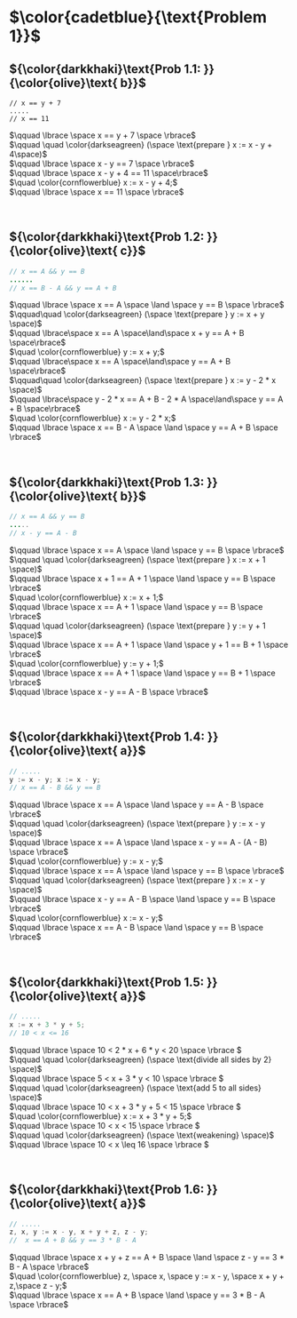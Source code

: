 # $\color{cadetblue}{\text{Problem 1}}$

## ${\color{darkkhaki}\text{Prob 1.1: }}{\color{olive}\text{ b}}$

```dafny
// x == y + 7  
.....
// x == 11  
```

$\qquad \lbrace \space x == y + 7 \space \rbrace$  
$\qquad \quad \color{darkseagreen} (\space \text{prepare } x := x - y + 4\space)$  
$\qquad \lbrace \space x - y == 7 \space \rbrace$  
$\qquad \lbrace \space x - y + 4 == 11 \space\rbrace$  
$\quad \color{cornflowerblue} x := x - y + 4;$  
$\qquad \lbrace \space x == 11 \space \rbrace$  

&nbsp;

## ${\color{darkkhaki}\text{Prob 1.2: }}{\color{olive}\text{ c}}$

```java
// x == A && y == B 
......
// x == B - A && y == A + B 
```

$\qquad \lbrace \space x == A \space \land \space y == B \space \rbrace$  
$\qquad\quad \color{darkseagreen} (\space \text{prepare } y := x + y \space)$  
$\qquad \lbrace\space x == A \space\land\space x + y == A + B \space\rbrace$  
$\quad \color{cornflowerblue} y := x + y;$  
$\qquad \lbrace\space x == A \space\land\space y == A + B \space\rbrace$  
$\qquad\quad \color{darkseagreen} (\space \text{prepare } x := y - 2 * x \space)$  
$\qquad \lbrace\space y - 2 * x == A + B - 2 * A \space\land\space y == A + B \space\rbrace$  
$\quad \color{cornflowerblue} x := y - 2 * x;$  
$\qquad \lbrace \space x == B - A \space \land \space y == A + B \space \rbrace$  

&nbsp;

## ${\color{darkkhaki}\text{Prob 1.3: }}{\color{olive}\text{ b}}$

```java
// x == A && y == B 
.....
// x - y == A - B 
```

$\qquad \lbrace \space x == A \space \land \space y == B \space \rbrace$  
$\qquad \quad \color{darkseagreen} (\space \text{prepare } x := x + 1 \space)$  
$\qquad \lbrace \space x + 1 == A + 1 \space \land \space y == B \space \rbrace$  
$\quad \color{cornflowerblue} x := x + 1;$  
$\qquad \lbrace \space x == A + 1 \space \land \space y == B \space \rbrace$  
$\qquad \quad \color{darkseagreen} (\space \text{prepare } y := y + 1 \space)$  
$\qquad \lbrace \space x == A + 1 \space \land \space y + 1 == B + 1 \space \rbrace$  
$\quad \color{cornflowerblue} y := y + 1;$  
$\qquad \lbrace \space x == A + 1 \space \land \space y == B + 1 \space \rbrace$  
$\qquad \lbrace \space x - y == A - B \space \rbrace$  

&nbsp;

## ${\color{darkkhaki}\text{Prob 1.4: }}{\color{olive}\text{ a}}$

```java
// .....
y := x - y; x := x - y;
// x == A - B && y == B
```

$\qquad \lbrace \space x == A \space \land \space y == A - B \space \rbrace$  
$\qquad \quad \color{darkseagreen} (\space \text{prepare } y := x - y \space)$  
$\qquad \lbrace \space x == A \space \land \space x - y == A - (A - B) \space \rbrace$  
$\quad \color{cornflowerblue} y := x - y;$  
$\qquad \lbrace \space x == A \space \land \space y == B \space \rbrace$  
$\qquad \quad \color{darkseagreen} (\space \text{prepare } x := x - y \space)$  
$\qquad \lbrace \space x - y == A - B \space \land \space  y == B \space \rbrace$  
$\quad \color{cornflowerblue} x := x - y;$  
$\qquad \lbrace \space x == A - B \space \land \space y == B \space \rbrace$  

&nbsp;

## ${\color{darkkhaki}\text{Prob 1.5: }}{\color{olive}\text{ a}}$

```java
// .....
x := x + 3 * y + 5;
// 10 < x <= 16
```

$\qquad \lbrace \space 10 < 2 * x + 6 * y < 20 \space \rbrace $  
$\qquad \quad \color{darkseagreen} (\space \text{divide all sides by 2} \space)$  
$\qquad \lbrace \space 5 < x + 3 * y < 10 \space \rbrace $  
$\qquad \quad \color{darkseagreen} (\space \text{add 5 to all sides} \space)$  
$\qquad \lbrace \space 10 < x + 3 * y + 5 < 15 \space \rbrace $  
$\quad \color{cornflowerblue} x := x + 3 * y + 5;$  
$\qquad \lbrace \space 10 < x < 15 \space \rbrace $  
$\qquad \quad \color{darkseagreen} (\space \text{weakening} \space)$  
$\qquad \lbrace \space 10 < x \leq 16 \space \rbrace $  

&nbsp;

## ${\color{darkkhaki}\text{Prob 1.6: }}{\color{olive}\text{ a}}$

```java
// .....
z, x, y := x - y, x + y + z, z - y; 
//  x == A + B && y == 3 * B - A
```

$\qquad \lbrace \space  x + y + z == A + B \space \land \space z - y == 3 * B - A \space \rbrace$  
$\quad \color{cornflowerblue} z, \space x, \space y := x - y, \space x + y + z,\space z - y;$  
$\qquad \lbrace \space x == A + B \space \land \space y == 3 * B - A \space \rbrace$  

